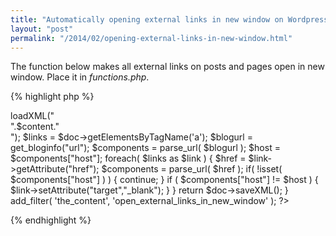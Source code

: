 ```yaml
---
title: "Automatically opening external links in new window on Wordpress"
layout: "post"
permalink: "/2014/02/opening-external-links-in-new-window.html"
---
```


The function below makes all external links on posts and pages open in new window. Place it in *functions.php*.

{% highlight php %}
<?php
function open_external_links_in_new_window($content) {

	$doc = new DOMDocument();
	$doc->loadXML("<div>".$content."</div>");
	$links = $doc->getElementsByTagName('a');
	
	$blogurl = get_bloginfo("url");
	$components = parse_url( $blogurl );
	$host = $components["host"];
	
	foreach( $links as $link ) {

		$href = $link->getAttribute("href");
		$components = parse_url( $href );

		if( !isset( $components["host"] ) ) {
			continue;
		}

		if ( $components["host"] != $host ) {
			$link->setAttribute("target","_blank");
		}

	}

	return $doc->saveXML();

}

add_filter( 'the_content', 'open_external_links_in_new_window' );
?>
{% endhighlight %}
